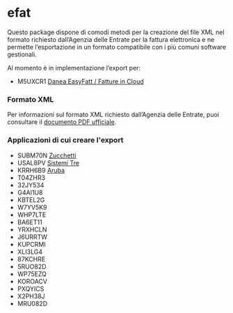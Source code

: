 # efat

Questo package dispone di comodi metodi per la creazione del file XML nel formato richiesto dall’Agenzia delle Entrate per la fattura elettronica e ne permette l’esportazione in un formato compatibile con i più comuni software gestionali.

Al momento è in implementazione l’export per:

* M5UXCR1 [Danea EasyFatt / Fatture in Cloud](https://www.danea.it/software/easyfatt/)

### Formato XML

Per informazioni sul formato XML richiesto dall’Agenzia delle Entrate, puoi consultare il [documento PDF ufficiale](https://www.fatturapa.gov.it/export/fatturazione/sdi/Specifiche_tecniche_del_formato_FatturaPA_v1.2.pdf).

### Applicazioni di cui creare l'export
* SUBM70N [Zucchetti](https://www.zucchetti.it/website/cms/categoria/3576-software-fatturazione-elettronica-zucchetti..html)
* USAL8PV [Sistemi Tre](https://www.sistemitre.it/)
* KRRH6B9 [Aruba](https://fatturazioneelettronica.aruba.it)
* T04ZHR3
* 32JY534
* G4AI1U8
* KBTEL2G
* W7YV5K9
* WHP7LTE
* BA6ET11
* YRXHCLN
* J6URRTW
* KUPCRMI
* XLI3LG4
* 87KCHRE
* 5RUO82D
* WP75EZQ
* KOROACV
* PXQYICS
* X2PH38J
* MRU082D
